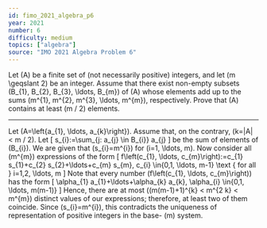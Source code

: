 ```yaml
---
id: fimo_2021_algebra_p6
year: 2021
number: 6
difficulty: medium
topics: ["algebra"]
source: "IMO 2021 Algebra Problem 6"
---
```


Let \(A\) be a finite set of (not necessarily positive) integers, and let \(m \geqslant 2\) be an integer. Assume that there exist non-empty subsets \(B_{1}, B_{2}, B_{3}, \ldots, B_{m}\) of \(A\) whose elements add up to the sums \(m^{1}, m^{2}, m^{3}, \ldots, m^{m}\), respectively. Prove that \(A\) contains at least \(m / 2\) elements.

---
Let \(A=\left\{a_{1}, \ldots, a_{k}\right\}\). Assume that, on the contrary, \(k=|A| < m / 2\). Let
\[
s_{i}:=\sum_{j: a_{j} \in B_{i}} a_{j}
\]
be the sum of elements of \(B_{i}\). We are given that \(s_{i}=m^{i}\) for \(i=1, \ldots, m\).
Now consider all \(m^{m}\) expressions of the form
\[
f\left(c_{1}, \ldots, c_{m}\right):=c_{1} s_{1}+c_{2} s_{2}+\ldots+c_{m} s_{m}, c_{i} \in\{0,1, \ldots, m-1\} \text { for all } i=1,2, \ldots, m
\]
Note that every number \(f\left(c_{1}, \ldots, c_{m}\right)\) has the form
\[
\alpha_{1} a_{1}+\ldots+\alpha_{k} a_{k}, \alpha_{i} \in\{0,1, \ldots, m(m-1)\}
\]
Hence, there are at most \((m(m-1)+1)^{k} < m^{2 k} < m^{m}\) distinct values of our expressions; therefore, at least two of them coincide.
Since \(s_{i}=m^{i}\), this contradicts the uniqueness of representation of positive integers in the base- \(m\) system.
